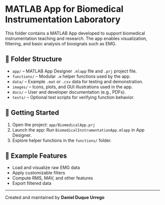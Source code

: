 # MATLAB App for Biomedical Instrumentation Laboratory

This folder contains a MATLAB App developed to support biomedical instrumentation teaching and research. The app enables visualization, filtering, and basic analysis of biosignals such as EMG.

## 📂 Folder Structure

- `app/` – MATLAB App Designer `.mlapp` file and `.prj` project file.
- `functions/` – Modular `.m` helper functions used by the app.
- `data/` – Example `.mat` or `.csv` data for testing and demonstration.
- `images/` – Icons, plots, and GUI illustrations used in the app.
- `docs/` – User and developer documentation (e.g., PDFs).
- `tests/` – Optional test scripts for verifying function behavior.

## 🚀 Getting Started

1. Open the project: `app/BiomedicalApp.prj`
2. Launch the app: Run `BiomedicalInstrumentationApp.mlapp` in App Designer.
3. Explore helper functions in the `functions/` folder.

## 🧪 Example Features

- Load and visualize raw EMG data
- Apply customizable filters
- Compute RMS, MAV, and other features
- Export filtered data

---

Created and maintained by **Daniel Duque Urrego**